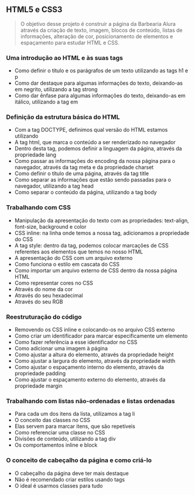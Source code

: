 ## HTML5 e CSS3
> O objetivo desse projeto é construir a página da Barbearia Alura através da criação de texto, imagem, blocos de conteúdo, listas de informações, alteração de cor, posicionamento de elementos e espaçamento para estudar HTML e CSS.

### Uma introdução ao HTML e às suas tags
- Como definir o título e os parágrafos de um texto utilizando as tags h1 e p
- Como dar destaque para algumas informações do texto, deixando-as em negrito, utilizando a tag strong
- Como dar ênfase para algumas informações do texto, deixando-as em itálico, utilizando a tag em

### Definição da estrutura básica do HTML
- Com a tag DOCTYPE, definimos qual versão do HTML estamos utilizando
- A tag html, que marca o conteúdo a ser renderizado no navegador
- Dentro desta tag, podemos definir a linguagem da página, através da propriedade lang
- Como passar as informações do encoding da nossa página para o navegador, através da tag meta e da propriedade charset
- Como definir o título de uma página, através da tag title
- Como separar as informações que estão sendo passadas para o navegador, utilizando a tag head
- Como separar o conteúdo da página, utilizando a tag body

### Trabalhando com CSS
- Manipulação da apresentação do texto com as propriedades: text-align, font-size, background e color
- CSS inline: na linha onde temos a nossa tag, adicionamos a propriedade do CSS
- A tag style: dentro da tag, podemos colocar marcações de CSS referentes aos elementos que temos no nosso HTML
- A apresentação do CSS com um arquivo externo
- Como funciona o estilo em cascata do CSS
- Como importar um arquivo externo de CSS dentro da nossa página HTML
- Como representar cores no CSS
- Através do nome da cor
- Através do seu hexadecimal
- Através do seu RGB

### Reestruturação do código
- Removendo os CSS inline e colocando-os no arquivo CSS externo
- Como criar um identificador para marcar especificamente um elemento
- Como fazer referência a esse identificador no CSS
- Como adicionar uma imagem à página
- Como ajustar a altura do elemento, através da propriedade height
- Como ajustar a largura do elemento, através da propriedade width
- Como ajustar o espaçamento interno do elemento, através da propriedade padding
- Como ajustar o espaçamento externo do elemento, através da propriedade margin

### Trabalhando com listas não-ordenadas e listas ordenadas
- Para cada um dos itens da lista, utilizamos a tag li
- O conceito das classes no CSS
- Elas servem para marcar itens, que são repetíveis
- Como referenciar uma classe no CSS
- Divisões de conteúdo, utilizando a tag div
- Os comportamentos inline e block

### O conceito de cabeçalho da página e como criá-lo
- O cabeçalho da página deve ter mais destaque
- Não é recomendado criar estilos usando tags
- O ideal é usarmos classes para tudo